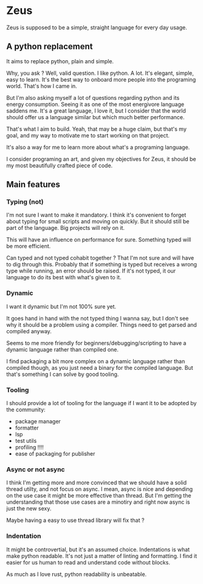 # Zeus

Zeus is supposed to be a simple, straight language for every day usage.

## A python replacement

It aims to replace python, plain and simple.

Why, you ask ?
Well, valid question. I like python. A lot. It's elegant, simple, easy to learn.
It's the best way to onboard more people into the programing world. That's how I came in.

But I'm also asking myself a lot of questions regarding python and its energy consumption. Seeing it
as one of the most energivore language saddens me. It's a great language, I love it, but I consider
that the world should offer us a language similar but which much better performance.

That's what I aim to build. Yeah, that may be a huge claim, but that's my goal, and my way to motivate
me to start working on that project.

It's also a way for me to learn more about what's a programing language.

I consider programing an art, and given my objectives for Zeus, it should be my most beautifully crafted piece of code.

## Main features

### Typing (not)

I'm not sure I want to make it mandatory. I think it's convenient to forget about typing for small scripts and moving on quickly.
But it should still be part of the language. Big projects will rely on it. 

This will have an influence on performance for sure. Something typed will be more efficient. 

Can typed and not typed cohabit together ? That I'm not sure and will have to dig through this.
Probably that if something is typed but receives a wrong type while running, an error should be raised. If it's not typed, it our language
to do its best with what's given to it.

### Dynamic

I want it dynamic but I'm not 100% sure yet.

It goes hand in hand with the not typed thing I wanna say, but I don't see why it should be a problem using a compiler.
Things need to get parsed and compiled anyway.

Seems to me more friendly for beginners/debugging/scripting to have a dynamic language rather than compiled one.

I find packaging a bit more complex on a dynamic language rather than compiled though, as you just need a binary for the compiled language.
But that's something I can solve by good tooling.

### Tooling

I should provide a lot of tooling for the language if I want it to be adopted by the community:
- package manager
- formatter
- lsp
- test utils
- profiling !!!!
- ease of packaging for publisher

### Async or not async

I think I'm getting more and more convinced that we should have a solid thread utilty, and not focus on async.
I mean, async is nice and depending on the use case it might be more effective than thread. But I'm getting the 
understanding that those use cases are a minotiry and right now async is just the new sexy.

Maybe having a easy to use thread library will fix that ?

### Indentation

It might be controvertial, but it's an assumed choice. Indentations is what make python readable.
It's not just a matter of linting and formatting. I find it easier for us human to read and understand
code without blocks.

As much as I love rust, python readability is unbeatable.

